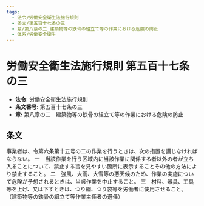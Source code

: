 ```yaml
---
tags:
  - 法令/労働安全衛生法施行規則
  - 条文/第五百十七条の三
  - 章/第八章の二_建築物等の鉄骨の組立て等の作業における危険の防止
  - 体系/労働安全衛生
---
```

# 労働安全衛生法施行規則 第五百十七条の三

- **法令:** 労働安全衛生法施行規則
- **条文番号:** 第五百十七条の三
- **章:** 第八章の二　建築物等の鉄骨の組立て等の作業における危険の防止

## 条文
事業者は、令第六条第十五号の二の作業を行うときは、次の措置を講じなければならない。
一　当該作業を行う区域内に当該作業に関係する者以外の者が立ち入ることについて、禁止する旨を見やすい箇所に表示することその他の方法により禁止すること。
二　強風、大雨、大雪等の悪天候のため、作業の実施について危険が予想されるときは、当該作業を中止すること。
三　材料、器具、工具等を上げ、又は下すときは、つり綱、つり袋等を労働者に使用させること。
（建築物等の鉄骨の組立て等作業主任者の選任）

